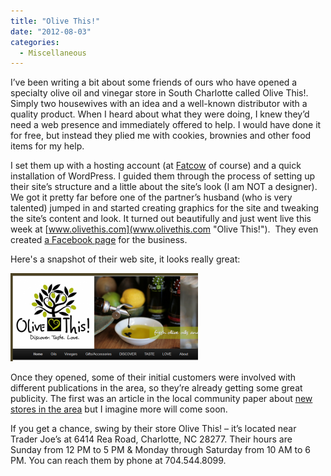 ```yaml
---
title: "Olive This!"
date: "2012-08-03"
categories: 
  - Miscellaneous
---
```


I’ve been writing a bit about some friends of ours who have opened a specialty olive oil and vinegar store in South Charlotte called Olive This!. Simply two housewives with an idea and a well-known distributor with a quality product. When I heard about what they were doing, I knew they’d need a web presence and immediately offered to help. I would have done it for free, but instead they plied me with cookies, brownies and other food items for my help.

I set them up with a hosting account (at [Fatcow](http://www.fatcow.com/join/index.bml?AffID=607551 "FatCow") of course) and a quick installation of WordPress. I guided them through the process of setting up their site’s structure and a little about the site’s look (I am NOT a designer). We got it pretty far before one of the partner’s husband (who is very talented) jumped in and started creating graphics for the site and tweaking the site’s content and look. It turned out beautifully and just went live this week at [www.olivethis.com](www.olivethis.com "Olive This!").  They even created [a Facebook page](http://www.facebook.com/pages/Olive-This/348742675204684 "Olive This! Facebook Page") for the business.

Here's a snapshot of their web site, it looks really great:

[![Olive This! Web Site](images/olivethis_site_snap-300x141.png "Olive This! Web Site")](http://www.thewargos.com/wp-content/uploads/2012/08/olivethis_site_snap.png)

Once they opened, some of their initial customers were involved with different publications in the area, so they’re already getting some great publicity. The first was an article in the local community paper about [new stores in the area](http://www.charlotteobserver.com/2012/08/01/3407032/new-stores-opening-all-over-the.html "New Stores Opening in the Area") but I imagine more will come soon.

If you get a chance, swing by their store Olive This! – it’s located near Trader Joe’s at 6414 Rea Road, Charlotte, NC 28277. Their hours are Sunday from 12 PM to 5 PM & Monday through Saturday from 10 AM to 6 PM. You can reach them by phone at 704.544.8099.
